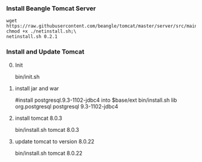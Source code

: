 ### Install Beangle Tomcat Server

    wget https://raw.githubusercontent.com/beangle/tomcat/master/server/src/main/resources/netinstall.sh;\
    chmod +x ./netinstall.sh;\
    netinstall.sh 0.2.1

### Install and Update Tomcat
0. Init

    bin/init.sh

1. install jar and war

    #install postgresql.9.3-1102-jdbc4 into $base/ext
    bin/install.sh lib org.postgresql postgresql 9.3-1102-jdbc4

2. install tomcat 8.0.3

     bin/install.sh tomcat 8.0.3

3. update tomcat to version 8.0.22

     bin/install.sh tomcat 8.0.22


